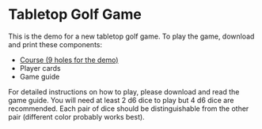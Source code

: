 # Tabletop Golf Game

This is the demo for a new tabletop golf game. To play the game, download and print these components:

- [Course (9 holes for the demo)](golf_game_condensed_demo.pdf)
- Player cards
- Game guide

For detailed instructions on how to play, please download and read the game guide. You will need at least 2 d6 dice to play but 4 d6 dice are recommended. Each pair of dice should be distinguishable from the other pair (different color probably works best).
